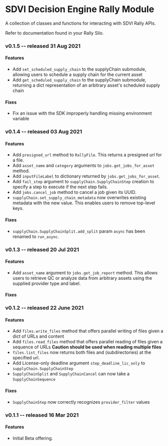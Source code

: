 # SDVI Decision Engine Rally Module

A collection of classes and functions for interacting with SDVI Rally APIs.

Refer to documentation found in your Rally Silo.

### v0.1.5 -- released 31 Aug 2021

#### Features

- Add `set_scheduled_supply_chain` to the supplyChain submodule, allowing users to schedule a supply chain for the 
  current asset
- Add `get_scheduled_supply_chain` to the supplyChain submodule, returning a dict representation of an arbitrary asset's
  scheduled supply chain

#### Fixes

- Fix an issue with the SDK improperly handling missing environment variable

### v0.1.4 -- released 03 Aug 2021

#### Features

- Add `presigned_url` method to `RallyFile`. This returns a presigned url for a file.
- Add `asset_name` and `category` arguments to `jobs.get_jobs_for_asset` method.
- Add `inputFileLabel` to dictionary returned by `jobs.get_jobs_for_asset`.
- Add `fail_step` argument to `supplyChain.SupplyChainStep` creation to specify a step to execute if the next step fails. 
- Add `jobs.cancel_job` method to cancel a job given its UUID.
- `supplyChain.set_supply_chain_metadata` now overwrites existing metadata with the new value. 
  This enables users to remove top-level keys.

#### Fixes

- `supplyChain.SupplyChainSplit.add_split` param `async` has been renamed to `run_async`.

### v0.1.3 -- released 20 Jul 2021

#### Features

- Add `asset_name` argument to `jobs.get_job_report` method. This allows users to retrieve QC or analyze data from 
  arbitrary assets using the supplied provider type and label.

#### Fixes

### v0.1.2 -- released 22 June 2021

#### Features

- Add `files.write_files` method that offers parallel writing of files given a dict of URLs and content
- Add `files.read_files` method that offers parallel reading of files given a sequence of URLs
  **Caution should be used when reading multiple files**
- `files.list_files` now returns both files and (subdirectories) at the specified url.
- Add License-only deadline argument `step_deadline_lic_only` to `supplyChain.SupplyChainStep`
- `SupplyChainSplit` and `SupplyChainCancel` can now take a `SupplyChainSequence`

#### Fixes

- `SupplyChainStep` now correctly recognizes `provider_filter` values

### v0.1.1 -- released 16 Mar 2021

#### Features

- Initial Beta offering.

